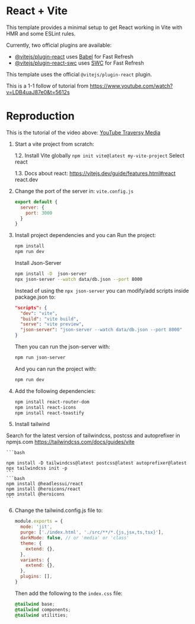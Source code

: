 # React + Vite

This template provides a minimal setup to get React working in Vite with HMR and some ESLint rules.

Currently, two official plugins are available:

- [@vitejs/plugin-react](https://github.com/vitejs/vite-plugin-react/blob/main/packages/plugin-react/README.md) uses [Babel](https://babeljs.io/) for Fast Refresh
- [@vitejs/plugin-react-swc](https://github.com/vitejs/vite-plugin-react-swc) uses [SWC](https://swc.rs/) for Fast Refresh

This template uses the official `@vitejs/plugin-react` plugin.

This is a 1-1 follow of tutorial from https://www.youtube.com/watch?v=LDB4uaJ87e0&t=5612s

# Reproduction

This is the tutorial of the video above:
[YouTube Traversy Media](https://www.youtube.com/watch?v=LDB4uaJ87e0)

1. Start a vite project from scratch:

    1.2. Install Vite globally
    `npm init vite@latest my-vite-project`
    Select react
    
   1.3. Docs about react: https://vitejs.dev/guide/features.html#react
      react.dev

2. Change the port of the server in:
    `vite.config.js`
    ```js
    export default {
      server: {
        port: 3000
      }
    }
    ```
3. Install project dependencies and you can Run the project:
    ```bash
    npm install
    npm run dev
    ```
   Install Json-Server
    ```bash
    npm install -D  json-server
    npx json-server --watch data/db.json --port 8000
    ```
   Instead of using the `npx json-server` you can modify/add scripts inside package.json to:
    ```json
    "scripts": {
      "dev": "vite",
      "build": "vite build",
      "serve": "vite preview",
      "json-server": "json-server --watch data/db.json --port 8000"
    }
    ```
    Then you can run the json-server with:
    ```bash
    npm run json-server
    ```
    And you can run the project with:
    ```bash
    npm run dev
    ```
   
4. Add the following dependencies:
    ```bash
    npm install react-router-dom
    npm install react-icons
    npm install react-toastify

[//]: # (    npm install @emotion/react @emotion/styled)
[//]: # (    npm install react-query)
[//]: # (    npm install react-hook-form)
[//]: # (    npm install react-select)
[//]: # (    npm install react-table)

5. Install tailwind

Search for the latest version of tailwindcss, postcss and autoprefixer in npmjs.com
https://tailwindcss.com/docs/guides/vite

    ```bash
    
    npm install -D tailwindcss@latest postcss@latest autoprefixer@latest
    npx tailwindcss init -p
    ```
    ```bash
    npm install @headlessui/react
    npm install @heroicons/react
    npm install @heroicons
    ```
6. Change the tailwind.config.js file to:
    ```js
    module.exports = {
      mode: 'jit',
      purge: ['./index.html', './src/**/*.{js,jsx,ts,tsx}'],
      darkMode: false, // or 'media' or 'class'
      theme: {
        extend: {},
      },
      variants: {
        extend: {},
      },
      plugins: [],
    }
    ```
   Then add the following to the `index.css` file:
    ```css
    @tailwind base;
    @tailwind components;
    @tailwind utilities;
    ```
   